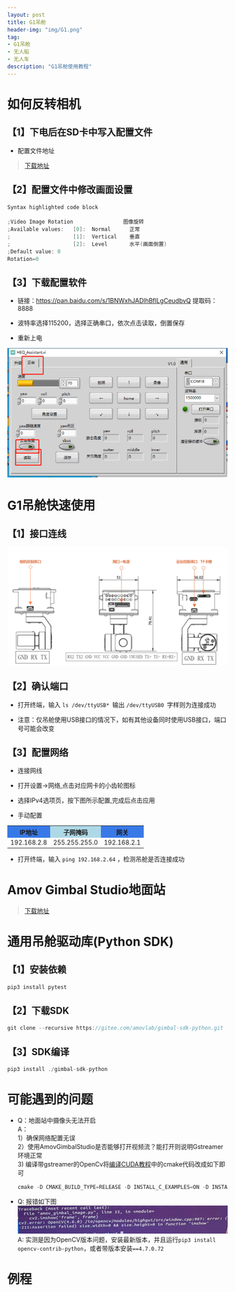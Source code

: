 ```yaml
---
layout: post
title: G1吊舱
header-img: "img/G1.png"
tag:
- G1吊舱
- 无人船
- 无人车
description: "G1吊舱使用教程"
---
```


# 如何反转相机

## 【1】下电后在SD卡中写入配置文件

- 配置文件地址
<blockquote>
<a href="https://dl.amovlab.com:30443/public/%E8%BD%AF%E4%BB%B6%E4%B8%8B%E8%BD%BD/G1%E5%90%8A%E8%88%B1/%E5%90%8A%E8%88%B1%E9%85%8D%E7%BD%AE%E6%96%87%E4%BB%B6/" target="_blank">下载地址</a>
</blockquote>

## 【2】配置文件中修改画面设置

```cpp
Syntax highlighted code block

;Video Image Rotation           	 图像旋转
;Available values:   [0]:  Normal      正常
;	  	             [1]:  Vertical    垂直
;                    [2]:  Level       水平(画面倒置)
;Default value: 0
Rotation=0
```

## 【3】下载配置软件


- 链接：https://pan.baidu.com/s/1BNWxhJADlhBflLgCeudbvQ
  提取码：8888

- 波特率选择115200，选择正确串口，依次点击读取，倒置保存

- 重新上电

![1](/post_img/set.png "配置界面")

# G1吊舱快速使用

## 【1】接口连线

![1](/post_img/G.png "接口连接")

## 【2】确认端口

- 打开终端，输入  ```ls /dev/ttyUSB* ```输出 ```/dev/ttyUSB0 ```字样则为连接成功

- 注意：仅吊舱使用USB接口的情况下，如有其他设备同时使用USB接口，端口号可能会改变

## 【3】配置网络

- 连接网线

- 打开设置->网络,点击对应网卡的小齿轮图标

- 选择IPv4选项页，按下图所示配置,完成后点击应用

- 手动配置
<table style="width:580px" align="center">
    <tr>
        <th bgcolor="#3879e7">IP地址</th>
        <th bgcolor="lightblue">子网掩码</th>
        <th bgcolor="#3879e7">网关</th>
    </tr>
    <tr>
        <td bgcolor="white">192.168.2.8</td>
        <td >255.255.255.0</td>
        <td >192.168.2.1</td>
    </tr>
</table>

- 打开终端，输入 ```ping 192.168.2.64``` ，检测吊舱是否连接成功

# Amov Gimbal Studio地面站

<blockquote>
<a href="https://dl.amovlab.com:30443/public/%E8%BD%AF%E4%BB%B6%E4%B8%8B%E8%BD%BD/G1%E5%90%8A%E8%88%B1/AmovGimbalStudio/" target="_blank">下载地址</a>
</blockquote>


# 通用吊舱驱动库(Python SDK)

## 【1】安装依赖

```cpp
pip3 install pytest
```

## 【2】下载SDK

```cpp
git clone --recursive https://gitee.com/amovlab/gimbal-sdk-python.git
```

## 【3】SDK编译

```cpp
pip3 install ./gimbal-sdk-python
```

# 可能遇到的问题

- Q：地面站中摄像头无法开启\
A：\
1）确保网络配置无误\
     2）使用AmovGimbalStudio是否能够打开视频流？能打开则说明Gstreamer环境正常\
     3) 编译带gstreamer的OpenCv将<a href="https://yt252091221.github.io/2021/10/19/CUDA/" target="_blank">编译CUDA教程</a>中的cmake代码改成如下即可
     ```cpp
     cmake -D CMAKE_BUILD_TYPE=RELEASE -D INSTALL_C_EXAMPLES=ON -D INSTALL_PYTHON_EXAMPLES=ON -D OPENCV_EXTRA_MODULES_PATH=../../opencv_contrib/modules -D BUILD_EXAMPLES=ON -D BUILD_opencv_python2=OFF -D BUILD_opencv_python3=ON -D WITH_FFMPEG=ON -D WITH_LIBV4L=ON -D WITH_GTK=ON -D WITH_OPENGL=ON -D WITH_ZLIB=ON -D BUILD_PNG=ON -D BUILD_JPEG=ON -D BUILD_TIFF=ON -D WITH_GSTREAMER=ON - D WITH_CUDA=ON -D WITH_OPENCL=ON -D ENABLE_FAST_MATH=1 -D CUDA_FAST_MATH=1 -D WITH_CUBLAS=1 -D WITH_LAPACK=OFF -DCMAKE_INSTALL_PREFIX=/usr/local -D PYTHON3_EXECUTABLE=$(which python) -D PYTHON3_INCLUDE_DIR=$(python -c "from distutils.sysconfig import get_python_inc; print(get_python_inc())") -DPYTHON3_PACKAGES_PATH=$(python -c "from distutils.sysconfig import get_python_lib; print(get_python_lib())") ..
     ```
- Q: 报错如下图
![1](/post_img/error1.jpg "报错")
A: 实测是因为OpenCV版本问题，安装最新版本，并且运行```pip3 install opencv-contrib-python```，或者带版本安装```==4.7.0.72```

# 例程
